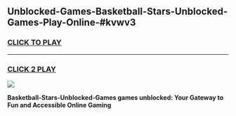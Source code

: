 
## Unblocked-Games-Basketball-Stars-Unblocked-Games-Play-Online-#kvwv3
<h3>
<a href="https://premium.freeplayer.one?title=Basketball-Stars-Unblocked-Games&ref=24F">CLICK TO PLAY</a></h3>
<hr>

<h3>
<a href="https://premium.freeplayer.one?title=Basketball-Stars-Unblocked-Games&ref=24F">CLICK 2 PLAY</a>
  
</h3>

<a href="https://premium.freeplayer.one?title=Basketball-Stars-Unblocked-Games&ref=24F/"><img src="https://clearcache.store/games.png"></a>


**Basketball-Stars-Unblocked-Games games unblocked: Your Gateway to Fun and Accessible Online Gaming**
